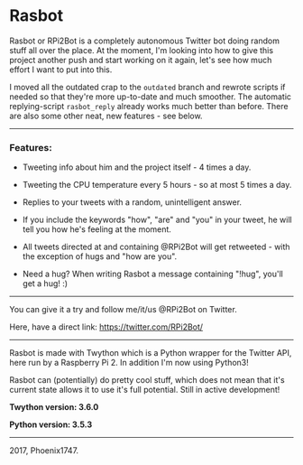 # Rasbot
Rasbot or RPi2Bot is a completely autonomous Twitter bot doing random stuff all over the place. At the moment, I'm looking into how to give this project another push and start working on it again, let's see how much effort I want to put into this.

I moved all the outdated crap to the ```outdated``` branch and rewrote scripts if needed so that they're more up-to-date and much smoother. The automatic replying-script ```rasbot_reply``` already works much better than before. There are also some other neat, new features - see below.

---

### Features:

* Tweeting info about him and the project itself - 4 times a day.

* Tweeting the CPU temperature every 5 hours - so at most 5 times a day.

* Replies to your tweets with a random, unintelligent answer.

* If you include the keywords "how", "are" and "you" in your tweet, he will tell you how he's feeling at the moment.

* All tweets directed at and containing @RPi2Bot will get retweeted - with the exception of hugs and "how are you".

* Need a hug? When writing Rasbot a message containing "!hug", you'll get a hug! :)

---

You can give it a try and follow me/it/us @RPi2Bot on Twitter.

Here, have a direct link: https://twitter.com/RPi2Bot/

---

Rasbot is made with Twython which is a Python wrapper for the Twitter API, here run by a Raspberry Pi 2. In addition I'm now using Python3!

Rasbot can (potentially) do pretty cool stuff, which does not mean that it's current state allows it to use it's full potential. Still in active development!


**Twython version: 3.6.0**

**Python version: 3.5.3**

---

2017, Phoenix1747.
